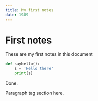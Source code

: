 ```yaml
---
title: My first notes
date: 1989
---
```


# First notes

These are my first notes in this document

```python
def sayhello():
    s = 'Hello there'
    print(s)
```

Done.

<p>Paragraph tag section here.</p>
